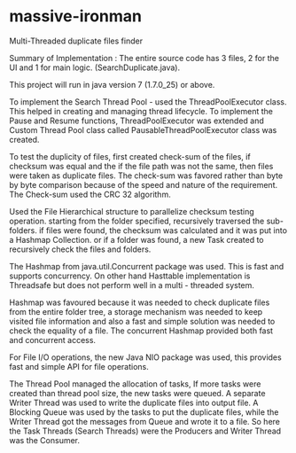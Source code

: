 massive-ironman
===============

Multi-Threaded duplicate files finder


Summary of Implementation :
The entire source code has 3 files, 2 for the UI and 1 for main logic. (SearchDuplicate.java).

This project will run in java version 7 (1.7.0_25) or above. 

To implement the Search Thread Pool  -  used the ThreadPoolExecutor class.  This helped in creating and managing thread lifecycle. To implement the Pause and Resume functions, ThreadPoolExecutor was extended and Custom Thread Pool class called PausableThreadPoolExecutor class was created.

To test  the duplicity of files, first created check-sum of the files, if checksum was equal and  the if the  file path was not the same, then files were taken as duplicate files. The check-sum was favored rather than byte by byte comparison because of the speed and nature of the requirement. The Check-sum used the CRC 32 algorithm.

Used the File Hierarchical structure to parallelize checksum testing operation. starting from the folder specified, recursively traversed the sub-folders. if files were found, the checksum was calculated and it was put into a Hashmap Collection. or if a folder was found, a new Task created to recursively check the files and folders.  

The Hashmap from  java.util.Concurrent package was used. This is fast and supports concurrency. On other hand Hasttable implementation is Threadsafe but does not  perform well  in a multi - threaded system.

Hashmap was favoured because it  was needed  to check duplicate files from the entire folder tree, a storage mechanism was needed to keep visited file information  and also a fast and simple solution was needed to check the equality of a file. The concurrent Hashmap provided both fast and concurrent access.

For File I/O operations, the new Java NIO package was used, this provides fast and simple API for file operations.

The Thread Pool managed the allocation of tasks, If more tasks were created than thread pool size, the new tasks were queued. A separate Writer Thread was used to write the duplicate files into output file. A Blocking Queue was used by the tasks to put the duplicate files, while the Writer Thread got the messages from Queue and wrote it to a file. So here the Task Threads (Search Threads) were the Producers and Writer Thread was the Consumer.
